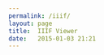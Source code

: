 ```yaml
---
permalink: /iiif/
layout: page
title:  IIIF Viewer
date:   2015-01-03 21:21
---
```


<div id="openseadragon1" style="width: 800px; height: 600px;"></div>
